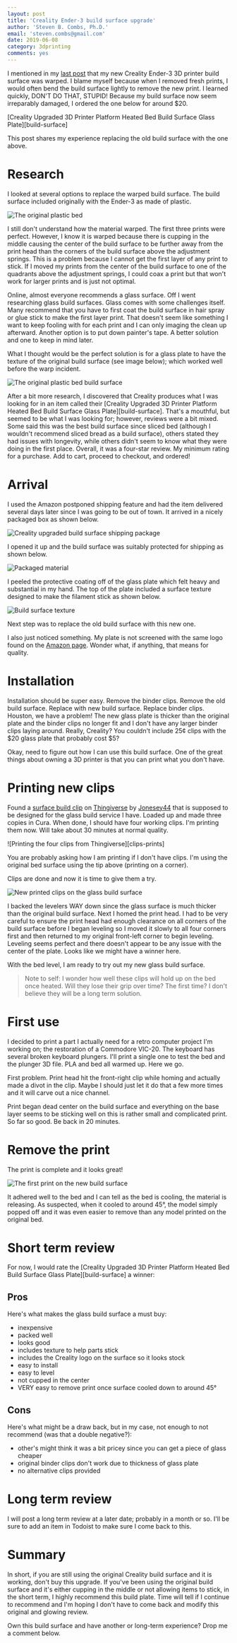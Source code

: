 ```yaml
---
layout: post
title: 'Creality Ender-3 build surface upgrade'
author: 'Steven B. Combs, Ph.D.'
email: 'steven.combs@gmail.com'
date: 2019-06-08
category: 3dprinting
comments: yes
---
```


I mentioned in my [last post][printer-setup] that my new Creality Ender-3 3D printer build surface was warped. I blame myself because when I removed fresh prints, I would often bend the build surface lightly to remove the new print. I learned quickly, DON'T DO THAT, STUPID! Because my build surface now seem irreparably damaged, I ordered the one below for around $20.

[Creality Upgraded 3D Printer Platform Heated Bed Build Surface Glass Plate][build-surface]

This post shares my experience replacing the old build surface with the one above.

# Research
I looked at several options to replace the warped build surface. The build surface included originally with the Ender-3 as made of plastic. 

![The original plastic bed][plastic-bed-flipped]

I still don't understand how the material warped. The first three prints were perfect. However, I know it is warped because there is cupping in the middle causing the center of the build surface to be further away from the print head than the corners of the build surface above the adjustment springs. This is a problem because I cannot get the first layer of any print to stick. If I moved my prints from the center of the build surface to one of the quadrants above the adjustment springs, I could coax a print but that won't work for larger prints and is just not optimal.

Online, almost everyone recommends a glass surface. Off I went researching glass build surfaces. Glass comes with some challenges itself. Many recommend that you have to first coat the build surface in hair spray or glue stick to make the first layer print. That doesn't seem like something I want to keep fooling with for each print and I can only imaging the clean up afterward. Another option is to put down painter's tape. A better solution and one to keep in mind later.

What I thought would be the perfect solution is for a glass plate to have the texture of the original build surface (see image below); which worked well before the warp incident.

![The original plastic bed build surface][plastic-bed-surface]

After a bit more research, I discovered that Creality produces what I was looking for in an item called their [Creality Upgraded 3D Printer Platform Heated Bed Build Surface Glass Plate][build-surface]. That's a mouthful, but seemed to be what I was looking for; however, reviews were a bit mixed. Some said this was the best build surface since sliced bed (although I wouldn't recommend sliced bread as a build surface), others stated they had issues with longevity, while others didn't seem to know what they were doing in the first place. Overall, it was a four-star review. My minimum rating for a purchase. Add to cart, proceed to checkout, and ordered!

# Arrival
I used the Amazon postponed shipping feature and had the item delivered several days later since I was going to be out of town. It arrived in a nicely packaged box as shown below.

![Creality upgraded build surface shipping package][shipping-package]

I opened it up and the build surface was suitably protected for shipping as shown below.

![Packaged material][package-material]

I peeled the protective coating off of the glass plate which felt heavy and substantial in my hand. The top of the plate included a surface texture designed to make the filament stick as shown below.

![Build surface texture][surface-texture]

Next step was to replace the old build surface with this new one.

I also just noticed something. My plate is not screened with the same logo found on the [Amazon page][amazon-link]. Wonder what, if anything, that means for quality.

# Installation
Installation should be super easy. Remove the binder clips. Remove the old build surface. Replace with new build surface. Replace binder clips. Houston, we have a problem! The new glass plate is thicker than the original plate and the binder clips no longer fit and I don't have any larger binder clips laying around. Really, Creality? You couldn't include 25¢ clips with the $20 glass plate that probably cost $5?

Okay, need to figure out how I can use this build surface. One of the great things about owning a 3D printer is that you can print what you don't have.

# Printing new clips

Found a [surface build clip][clip] on [Thingiverse][thingiverse] by [Jonesey44][jonesey] that is supposed to be designed for the glass build service I have. Loaded up and made three copies in Cura. When done, I should have four working clips. I'm printing them now. Will take about 30 minutes at normal quality.

![Printing the four clips from Thingiverse][clips-prints]

You are probably asking how I am printing if I don't have clips. I'm using the original bed surface using the tip above (printing on a corner).

Clips are done and now it is time to give them a try. 

![New printed clips on the glass build surface][clips-done]

I backed the levelers WAY down since the glass surface is much thicker than the original build surface. Next I homed the print head. I had to be very careful to ensure the print head had enough clearance on all corners of the build surface before I began leveling so I moved it slowly to all four corners first and then returned to my original front-left corner to begin leveling. Leveling seems perfect and there doesn't appear to be any issue with the center of the plate. Looks like we might have a winner here.

With the bed level, I am ready to try out my new glass build surface.

> Note to self: I wonder how well these clips will hold up on the bed once heated. Will they lose their grip over time? The first time? I don't believe they will be a long term solution.

# First use
I decided to print a part I actually need for a retro computer project I'm working on; the restoration of a Commodore VIC-20. The keyboard has several broken keyboard plungers. I'll print a single one to test the bed and the plunger 3D file. PLA and bed all warmed up. Here we go.

First problem. Print head hit the front-right clip while homing and actually made a divot in the clip. Maybe I should just let it do that a few more times and it will carve out a nice channel.

Print began dead center on the build surface and everything on the base layer seems to be sticking well on this is rather small and complicated print. So far so good. Be back in 20 minutes.

# Remove the print
The print is complete and it looks great!

![The first print on the new build surface][print-complete]

It adhered well to the bed and I can tell as the bed is cooling, the material is releasing. As suspected, when it cooled to around 45°, the model simply popped off and it was even easier to remove than any model printed on the original bed.

# Short term review
For now, I would rate the [Creality Upgraded 3D Printer Platform Heated Bed Build Surface Glass Plate][build-surface] a winner:

## Pros
Here's what makes the glass build surface a must buy:

* inexpensive
* packed well
* looks good
* includes texture to help parts stick
* includes the Creality logo on the surface so it looks stock
* easy to install
* easy to level
* not cupped in the center
* VERY easy to remove print once surface cooled down to around 45°

## Cons
Here's what might be a draw back, but in my case, not enough to not recommend (was that a double negative?):

* other's might think it was a bit pricey since you can get a piece of glass cheaper
* original binder clips don't work due to thickness of glass plate
* no alternative clips provided

# Long term review
I will post a long term review at a later date; probably in a month or so. I'll be sure to add an item in Todoist to make sure I come back to this.

# Summary
In short, if you are still using the original Creality build surface and it is working, don't buy this upgrade. If you've been using the original build surface and it's either cupping in the middle or not allowing items to stick, in the short term, I highly recommend this build plate. Time will tell if I continue to recommend and I'm hoping I don't have to come back and modify this original and glowing review.

Own this build surface and have another or long-term experience? Drop me a comment below.


[amazon-link]: https://amzn.to/31gy9R4
[printer-setup]: https://www.stevencombs.com/3dprinting/2019/06/02/set-up-ender3.html
[clip]: https://www.thingiverse.com/thing:3045991
[thingiverse]: https://www.thingiverse.com
[jonesey]: https://www.thingiverse.com/Jonesey44


[plastic-bed-flipped]: /images/posts/2019-06-07-creality-ender3-build-surface-upgrade/01.jpg
[plastic-bed-surface]: /images/posts/2019-06-07-creality-ender3-build-surface-upgrade/02.jpg
[shipping-package]: /images/posts/2019-06-07-creality-ender3-build-surface-upgrade/03.jpg
[package-material]: /images/posts/2019-06-07-creality-ender3-build-surface-upgrade/04.jpg
[surface-texture]: /images/posts/2019-06-07-creality-ender3-build-surface-upgrade/05.jpg
[clips-print]: /images/posts/2019-06-07-creality-ender3-build-surface-upgrade/06.jpg
[clips-done]: /images/posts/2019-06-07-creality-ender3-build-surface-upgrade/07.jpg
[print-complete]: /images/posts/2019-06-07-creality-ender3-build-surface-upgrade/08.jpg